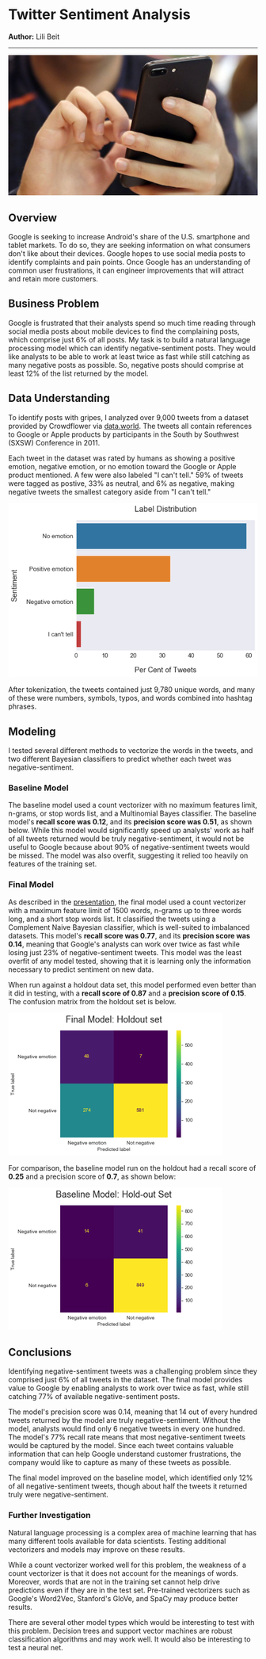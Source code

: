 # Twitter Sentiment Analysis

**Author:** Lili Beit
***

![image of hands holding a phone](images/phone.jpeg)

## Overview
Google is seeking to increase Android's share of the U.S. smartphone and tablet markets. To do so, they are seeking information on what consumers don't like about their devices. Google hopes to use social media posts to identify complaints and pain points.  Once Google has an understanding of common user frustrations, it can engineer improvements that will attract and retain more customers.


## Business Problem
Google is frustrated that their analysts spend so much time reading through social media posts about mobile devices to find the complaining posts, which comprise just 6% of all posts.  My task is to build a natural language processing model which can identify negative-sentiment posts. They would like analysts to be able to work at least twice as fast while still catching  as many negative posts as possible. So, negative posts should comprise at least 12% of the list returned by the model.


## Data Understanding
To identify posts with gripes, I analyzed over 9,000 tweets from a dataset provided by Crowdflower via [data.world](https://data.world/crowdflower/brands-and-product-emotions).  The tweets all contain references to Google or Apple products by participants in the South by Southwest (SXSW) Conference in 2011.

Each tweet in the dataset was rated by humans as showing a positive emotion, negative emotion, or no emotion toward the Google or Apple product mentioned.  A few were also labeled "I can't tell."  59% of tweets were tagged as postive, 33% as neutral, and 6% as negative, making negative tweets the smallest category aside from "I can't tell."

![horizontal bar graph showing percentages described above](images/label-distribution-readme.png)

After tokenization, the tweets contained just 9,780 unique words, and many of these were numbers, symbols, typos, and words combined into hashtag phrases. 

## Modeling

I tested several different methods to vectorize the words in the tweets, and two different Bayesian classifiers to predict whether each tweet was negative-sentiment.

### Baseline Model

The baseline model used a count vectorizer with no maximum features limit, n-grams, or stop words list, and a Multinomial Bayes classifier.  The baseline model's **recall score was 0.12**, and its **precision score was 0.51**, as shown below.  While this model would significantly speed up analysts' work as half of all tweets returned would be truly negative-sentiment, it would not be useful to Google because about 90% of negative-sentiment tweets would be missed.  The model was also overfit, suggesting it relied too heavily on features of the training set.

### Final Model

As described in the [presentation](https://github.com/lilisbeit/Twitter-sentiment-analysis/blob/main/Presentation-Twitter-Sentiment_Analysis.pdf), the final model used a count vectorizer with a maximum feature limit of 1500 words, n-grams up to three words long, and a short stop words list.  It classified the tweets using a Complement Naive Bayesian classifier, which is well-suited to imbalanced datasets.  This model's **recall score was 0.77**, and its **precision score was 0.14**, meaning that Google's analysts can work over twice as fast while losing just 23% of negative-sentiment tweets.  This model was the least overfit of any model tested, showing that it is learning only the information necessary to predict sentiment on new data.

When run against a holdout data set, this model performed even better than it did in testing, with a **recall score of 0.87** and a **precision score of 0.15**.  The confusion matrix from the holdout set is below.

![confusion matrix producing recall and precision scores described above](images/final-model-holdout.png)

For comparison, the baseline model run on the holdout had a recall score of **0.25** and a precision score of **0.7**, as shown below:

![confusion matrix producing recall and precision scores described above](images/baseline-model-holdout.png)


## Conclusions

Identifying negative-sentiment tweets was a challenging problem since they comprised just 6% of all tweets in the dataset.  The final model provides value to Google by enabling analysts to work over twice as fast, while still catching 77% of available negative-sentiment posts.  

The model's precision score was 0.14, meaning that 14 out of every hundred tweets returned by the model are truly negative-sentiment.  Without the model, analysts would find only 6 negative tweets in every one hundred.  The model's 77% recall rate means that most negative-sentiment tweets would be captured by the model.  Since each tweet contains valuable information that can help Google understand customer frustrations, the company would like to capture as many of these tweets as possible.

The final model improved on the baseline model, which identified only 12% of all negative-sentiment tweets, though about half the tweets it returned truly were negative-sentiment.

### Further Investigation

Natural language processing is a complex area of machine learning that has many different tools available for data scientists.  Testing additional vectorizers and models may improve on these results.

While a count vectorizer worked well for this problem, the weakness of a count vectorizer is that it does not account for the meanings of words.  Moreover, words that are not in the training set cannot help drive predictions even if they are in the test set.  Pre-trained vectorizers such as Google's Word2Vec, Stanford's GloVe, and SpaCy may produce better results.

There are several other model types which would be interesting to test with this problem.  Decision trees and support vector machines are robust classification algorithms and may work well.  It would also be interesting to test a neural net.